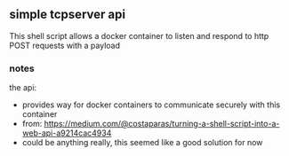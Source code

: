 ## simple tcpserver api

This shell script allows a docker container to listen and respond to http POST requests with a payload

### notes

the api:
   - provides way for docker containers to communicate securely with this container 
   - from: https://medium.com/@costaparas/turning-a-shell-script-into-a-web-api-a9214cac4934
   - could be anything really, this seemed like a good solution for now

